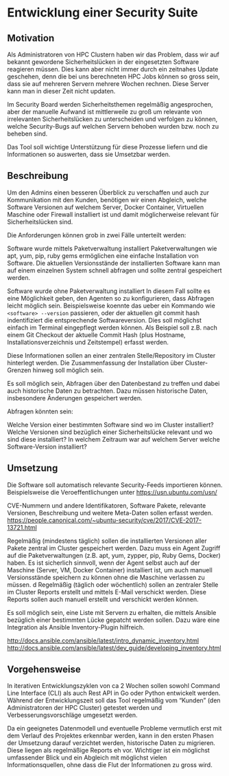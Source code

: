 # Entwicklung einer Security Suite


## Motivation

Als Administratoren von HPC Clustern haben wir das Problem, dass wir auf bekannt gewordene Sicherheitslücken in der eingesetzten Software reagieren müssen. Dies kann aber nicht immer durch ein zeitnahes Update geschehen, denn die bei uns berechneten HPC Jobs können so gross sein, dass sie auf mehreren Servern mehrere Wochen rechnen. Diese Server kann man in dieser Zeit nicht updaten.

Im Security Board werden Sicherheitsthemen regelmäßig angesprochen, aber der manuelle Aufwand ist mittlerweile zu groß um relevante von irrelevanten Sicherheitslücken zu unterscheiden und verfolgen zu können, welche Security-Bugs auf welchen Servern behoben wurden bzw. noch zu beheben sind.

Das Tool soll wichtige Unterstützung für diese Prozesse liefern und die Informationen so auswerten, dass sie Umsetzbar werden.


## Beschreibung

Um den Admins einen besseren Überblick zu verschaffen und auch zur Kommunikation mit den Kunden, benötigen wir einen Abgleich, welche Software Versionen auf welchem Server, Docker Container, Virtuellen Maschine oder Firewall installiert ist und damit möglicherweise relevant für Sicherheitslücken sind.

Die Anforderungen können grob in zwei Fälle unterteilt werden:

Software wurde mittels Paketverwaltung installiert
Paketverwaltungen wie apt, yum, pip, ruby gems ermöglichen eine einfache Installation von Software. Die aktuellen Versionsstände der installierten Software kann man auf einem einzelnen System schnell abfragen und sollte zentral gespeichert werden.

Software wurde ohne Paketverwaltung installiert
In diesem Fall sollte es eine Möglichkeit geben, den Agenten so zu konfigurieren, dass Abfragen leicht möglich sein. Beispielsweise koennte das ueber ein Kommando wie `<software> --version` passieren, oder der aktuellen git commit hash indentifiziert die entsprechende Softwareversion. Dies soll möglichst einfach im Terminal eingepflegt werden können. Als Beispiel soll z.B. nach einem Git Checkout der aktuelle Commit Hash (plus Hostname, Installationsverzeichnis und Zeitstempel) erfasst werden.

Diese Informationen sollen an einer zentralen Stelle/Repository im Cluster hinterlegt werden. Die Zusammenfassung der Installation über Cluster-Grenzen hinweg soll möglich sein.

Es soll möglich sein, Abfragen über den Datenbestand zu treffen und dabei auch historische Daten zu betrachten. Dazu müssen historische Daten, insbesondere Änderungen gespeichert werden.

Abfragen könnten sein:

Welche Version einer bestimmten Software sind wo im Cluster installiert?
Welche Versionen sind bezüglich einer Sicherheitslücke relevant und wo sind diese installiert?
In welchem Zeitraum war auf welchem Server welche Software-Version installiert?


## Umsetzung

Die Software soll automatisch relevante Security-Feeds importieren können. Beispielsweise die Veroeffentlichungen unter https://usn.ubuntu.com/usn/

CVE-Nummern und andere Identifikatoren, Software Pakete, relevante Versionen, Beschreibung und weitere Meta-Daten sollen erfasst werden. https://people.canonical.com/~ubuntu-security/cve/2017/CVE-2017-13721.html

Regelmäßig (mindestens täglich) sollen die installierten Versionen aller Pakete zentral im Cluster gespeichert werden. Dazu muss ein Agent Zugriff auf die Paketverwaltungen (z.B. apt, yum, zypper, pip, Ruby Gems, Docker) haben. Es ist sicherlich sinnvoll, wenn der Agent selbst auch auf der Maschine (Server, VM, Docker Container) installiert ist, um auch manuell Versionsstände speichern zu können ohne die Maschine verlassen zu müssen.
d
Regelmäßig (täglich oder wöchentlich) sollen an zentraler Stelle im Cluster Reports erstellt und mittels E-Mail verschickt werden. Diese Reports sollen auch manuell erstellt und verschickt werden können.

Es soll möglich sein, eine Liste mit Servern zu erhalten, die mittels Ansible bezüglich einer bestimmten Lücke gepatcht werden sollen. Dazu wäre eine Integration als Ansible Inventory-Plugin hilfreich.

http://docs.ansible.com/ansible/latest/intro_dynamic_inventory.html
http://docs.ansible.com/ansible/latest/dev_guide/developing_inventory.html

## Vorgehensweise

In iterativen Entwicklungszyklen von ca 2 Wochen sollen sowohl Command Line Interface (CLI) als auch Rest API in Go oder Python entwickelt werden. Während der Entwicklungszeit soll das Tool regelmäßig vom “Kunden” (den Administratoren der HPC Cluster) getestet werden und Verbesserungsvorschläge umgesetzt werden.

Da ein geeignetes Datenmodell und eventuelle Probleme vermutlich erst mit dem Verlauf des Projektes erkennbar werden, kann in den ersten Phasen der Umsetzung darauf verzichtet werden, historische Daten zu migrieren. Diese liegen als regelmäßige Reports eh vor. Wichtiger ist ein möglichst umfassender Blick und ein Abgleich mit möglichst vielen Informationsquellen, ohne dass die Flut der Informationen zu gross wird.
